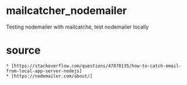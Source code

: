 # mailcatcher_nodemailer

Testing nodemailer with mailcatche,
test nodemailer locally

# source

    * [https://stackoverflow.com/questions/47870135/how-to-catch-email-from-local-app-server-nodejs]
    * [https://nodemailer.com/about/]

